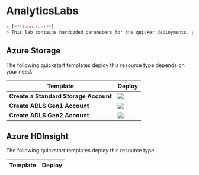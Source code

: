 # AnalyticsLabs

```css
> [**!Important**]  
> This lab contains hardcoded parameters for the quicker deployments, you can change the parameters according to your requirement. 
```
## Azure Storage 

The following quickstart templates deploy this resource type depends on your need.

| Template                                                     | Deploy                                                       |
| ------------------------------------------------------------ | ------------------------------------------------------------ |
|  **Create a Standard Storage Account** | <a href="https://portal.azure.com/#create/Microsoft.Template/uri/https%3A%2F%2Fraw.githubusercontent.com%2FCHEEKATLAPRADEEP-MSFT%2FAnalyticsLabs%2Fmaster%2FCreateStorageAccount.json" target="_blank"> <img src="http://azuredeploy.net/deploybutton.png"/></a>|
| **Create ADLS Gen1 Account** |  <a href="https://portal.azure.com/#create/Microsoft.Template/uri/https%3A%2F%2Fraw.githubusercontent.com%2FCHEEKATLAPRADEEP-MSFT%2FAnalyticsLabs%2Fmaster%2FCreateADLSGen1.json" target="_blank"> <img src="http://azuredeploy.net/deploybutton.png"/></a>|
| **Create ADLS Gen2 Account** |  <a href="https://portal.azure.com/#create/Microsoft.Template/uri/https%3A%2F%2Fraw.githubusercontent.com%2FCHEEKATLAPRADEEP-MSFT%2FAnalyticsLabs%2Fmaster%2FCreateADLSGen2.json" target="_blank"> <img src="http://azuredeploy.net/deploybutton.png"/></a>|

## Azure HDInsight 

The following quickstart templates deploy this resource type.

| Template                                                     | Deploy                                                       |
| ------------------------------------------------------------ | ------------------------------------------------------------ |

